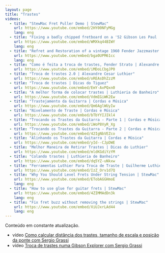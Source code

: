 ```yaml
---
layout: page
title: "Trastes"
videos:
  - title: "StewMac Fret Puller Demo | StewMac"
    url: https://www.youtube.com/embed/2HY00NFyMGg
    lang: eng
  - title: "Fixing a badly chipped fretboard on a '52 Gibson Les Paul | StewMac"
    url: https://www.youtube.com/embed/WMXkq44BIWY
    lang: eng
  - title: "Refret and Restoration of a vintage 1960 Fender Jazzmaster | Living Room Gear Demos"
    url: https://www.youtube.com/embed/bga0UPM61cc
    lang: eng
  - title: "Como é feita a troca de trastes, Fender Strato | Alexandre Cesar Luthier"
    url: https://www.youtube.com/embed/iMDoLCbgJP0
  - title: "Troca de trastes 2.0 | Alexandre Cesar Luthier"
    url: https://www.youtube.com/embed/oREAsDhZzzM
  - title: "Troca de trastes | Dicas do Tiguez"
    url: https://www.youtube.com/embed/EmY-AvPQxn0
  - title: "A melhor forma de colocar trastes | Luthieria de Banheiro"
    url: https://www.youtube.com/embed/VdmEGiWK2Ew
  - title: "Trastejamento da Guitarra | Cordas e Música"
    url: https://www.youtube.com/embed/Qm6AglWUyIw
  - title: "Nivelamento de Traste | Cordas e Música"
    url: https://www.youtube.com/embed/bTbYYIJIkl4
  - title: "Trocando os Trastes da Guitarra - Parte 1 | Cordas e Música"
    url: https://www.youtube.com/embed/iWoP8VyR_Xg
  - title: "Trocando os Trastes da Guitarra - Parte 2 | Cordas e Música"
    url: https://www.youtube.com/embed/42IgNbVEZco
  - title: "Alinhando os Trastes da Guitarra | Cordas e Música"
    url: https://www.youtube.com/embed/yId--CJpDWE
  - title: "Melhor Maneira de Retirar Trastes | Dicas do Luthier"
    url: https://www.youtube.com/embed/mldKGdiYzYM
  - title: "Colando trastes | Luthieria de Banheiro"
    url: https://www.youtube.com/embed/dq5YZ-uNkxw
  - title: "Ferramentas Luthier Para Troca de Traste | Guilherme Luthier"
    url: https://www.youtube.com/embed/IzZ_Orv1d7Q
  - title: "Why You Should Level Frets Under String Tension | StewMac"
    url: https://www.youtube.com/embed/ETobAGGHmoE
    lang: eng
  - title: "How to use glue for guitar frets | StewMac"
    url: https://www.youtube.com/embed/4ZIMMAdDn3k
    lang: eng
  - title: "Fix fret buzz without removing the strings | StewMac"
    url: https://www.youtube.com/embed/XiUJxrLAd44
    lang: eng
---
```


<div class="alert alert-primary" role="alert">
  Conteúdo em constante atualização.
</div>

* <span class="badge badge-primary">vídeo</span> [Como calcular distância dos trastes, tamanho de escala e posição da ponte com Sergio Grassi](distance/)
* <span class="badge badge-primary">vídeo</span> [Troca de trastes numa Gibson Explorer com Sergio Grassi](gibson/)
